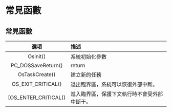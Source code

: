 # 常見函數

## 常見函數 <a id="functions"></a>

| 選項 | 描述 |
| :---: | :--- |
| Osinit\(\) | 系統初始化參數 |
| PC\_DOSSaveReturn\(\) | return |
| OsTaskCreate\(\) | 建立新的任務 |
| OS\_EXIT\_CRITICAL\(\) | 退出臨界區，系統可以恢復外部中斷。 |
| \[OS\_ENTER\_CRITICAL\(\) | 進入臨界區，保護下文執行時不會受外部中斷干。 |





